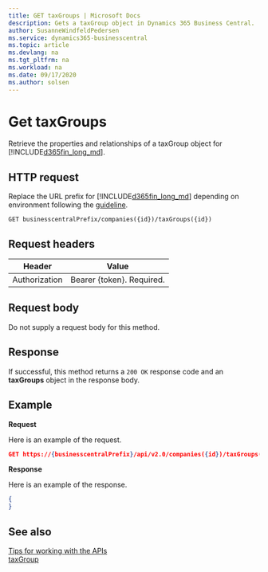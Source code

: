 ```yaml
---
title: GET taxGroups | Microsoft Docs
description: Gets a taxGroup object in Dynamics 365 Business Central.
author: SusanneWindfeldPedersen
ms.service: dynamics365-businesscentral
ms.topic: article
ms.devlang: na
ms.tgt_pltfrm: na
ms.workload: na
ms.date: 09/17/2020
ms.author: solsen
---
```


# Get taxGroups
Retrieve the properties and relationships of a taxGroup object for [!INCLUDE[d365fin_long_md](../../includes/d365fin_long_md.md)]. 


## HTTP request
Replace the URL prefix for [!INCLUDE[d365fin_long_md](../../includes/d365fin_long_md.md)] depending on environment following the [guideline](../../v2.0/endpoints-apis-for-dynamics.md).
```
GET businesscentralPrefix/companies({id})/taxGroups({id})
```

## Request headers

|Header|Value|
|------|-----|
|Authorization  |Bearer {token}. Required. |

## Request body
Do not supply a request body for this method.

## Response
If successful, this method returns a ```200 OK``` response code and an **taxGroups** object in the response body.

## Example

**Request**

Here is an example of the request.
```json
GET https://{businesscentralPrefix}/api/v2.0/companies({id})/taxGroups({id})
```

**Response**

Here is an example of the response. 

```json
{
}
```


## See also
[Tips for working with the APIs](/dynamics365/business-central/dev-itpro/developer/devenv-connect-apps-tips)  
[taxGroup](../resources/dynamics_taxGroup.md)  
<!--links-->
